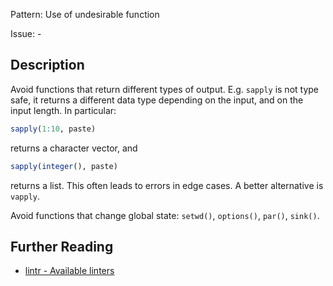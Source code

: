 Pattern: Use of undesirable function

Issue: -

## Description

Avoid functions that return different types of output.  E.g. `sapply` is not type safe, it returns a different data type depending on the input, and on the input length. In particular:

```r
sapply(1:10, paste)
```

returns a character vector, and

```r
sapply(integer(), paste)
```

returns a list. This often leads to errors in edge cases. A better alternative is `vapply`.


Avoid functions that change global state: `setwd()`, `options()`, `par()`, `sink()`.

## Further Reading

* [lintr - Available linters](https://github.com/jimhester/lintr#available-linters)